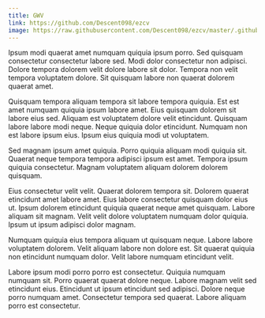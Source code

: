 ```yaml
---
title: GWV
link: https://github.com/Descent098/ezcv
image: https://raw.githubusercontent.com/Descent098/ezcv/master/.github/logo.png
---
```


Ipsum modi quaerat amet numquam quiquia ipsum porro. Sed quisquam consectetur consectetur labore sed. Modi dolor consectetur non adipisci. Dolore tempora dolorem velit dolore labore sit dolor. Tempora non velit tempora voluptatem dolore. Sit quisquam labore non quaerat dolorem quaerat amet.

Quisquam tempora aliquam tempora sit labore tempora quiquia. Est est amet numquam quiquia ipsum labore amet. Eius quisquam dolorem sit labore eius sed. Aliquam est voluptatem dolore velit etincidunt. Quisquam labore labore modi neque. Neque quiquia dolor etincidunt. Numquam non est labore ipsum eius. Ipsum eius quiquia modi ut voluptatem.

Sed magnam ipsum amet quiquia. Porro quiquia aliquam modi quiquia sit. Quaerat neque tempora tempora adipisci ipsum est amet. Tempora ipsum quiquia consectetur. Magnam voluptatem aliquam dolorem dolorem quisquam.

Eius consectetur velit velit. Quaerat dolorem tempora sit. Dolorem quaerat etincidunt amet labore amet. Eius labore consectetur quisquam dolor eius ut. Ipsum dolorem etincidunt quiquia quaerat neque amet quisquam. Labore aliquam sit magnam. Velit velit dolore voluptatem numquam dolor quiquia. Ipsum ut ipsum adipisci dolor magnam.

Numquam quiquia eius tempora aliquam ut quisquam neque. Labore labore voluptatem dolorem. Velit aliquam labore non dolore est. Sit quaerat quiquia non etincidunt numquam dolor. Velit labore numquam etincidunt velit.

Labore ipsum modi porro porro est consectetur. Quiquia numquam numquam sit. Porro quaerat quaerat dolore neque. Labore magnam velit sed etincidunt eius. Etincidunt ut ipsum etincidunt sed adipisci. Dolore neque porro numquam amet. Consectetur tempora sed quaerat. Labore aliquam porro est consectetur.
    